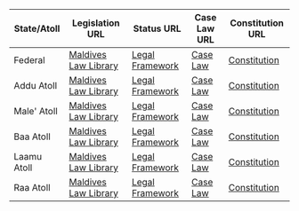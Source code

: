 | State/Atoll | Legislation URL | Status URL | Case Law URL | Constitution URL |
|-------------|-----------------|------------|--------------|------------------|
| Federal     | [Maldives Law Library](https://www.maldiveslawlibrary.gov.mv/en/category/legislation) | [Legal Framework](https://www.maldiveslawlibrary.gov.mv/en/category/legalframework) | [Case Law](https://www.maldiveslawlibrary.gov.mv/en/category/blawg/caselaw) | [Constitution](https://www.maldiveslawlibrary.gov.mv/category/constitution) |
| Addu Atoll | [Maldives Law Library](https://www.maldiveslawlibrary.gov.mv/en/category/legislation) | [Legal Framework](https://www.maldiveslawlibrary.gov.mv/en/category/legalframework) | [Case Law](https://www.maldiveslawlibrary.gov.mv/en/category/blawg/caselaw) | [Constitution](https://www.maldiveslawlibrary.gov.mv/category/constitution) |
| Male' Atoll | [Maldives Law Library](https://www.maldiveslawlibrary.gov.mv/en/category/legislation) | [Legal Framework](https://www.maldiveslawlibrary.gov.mv/en/category/legalframework) | [Case Law](https://www.maldiveslawlibrary.gov.mv/en/category/blawg/caselaw) | [Constitution](https://www.maldiveslawlibrary.gov.mv/category/constitution) |
| Baa Atoll | [Maldives Law Library](https://www.maldiveslawlibrary.gov.mv/en/category/legislation) | [Legal Framework](https://www.maldiveslawlibrary.gov.mv/en/category/legalframework) | [Case Law](https://www.maldiveslawlibrary.gov.mv/en/category/blawg/caselaw) | [Constitution](https://www.maldiveslawlibrary.gov.mv/category/constitution) |
| Laamu Atoll | [Maldives Law Library](https://www.maldiveslawlibrary.gov.mv/en/category/legislation) | [Legal Framework](https://www.maldiveslawlibrary.gov.mv/en/category/legalframework) | [Case Law](https://www.maldiveslawlibrary.gov.mv/en/category/blawg/caselaw) | [Constitution](https://www.maldiveslawlibrary.gov.mv/category/constitution) |
| Raa Atoll | [Maldives Law Library](https://www.maldiveslawlibrary.gov.mv/en/category/legislation) | [Legal Framework](https://www.maldiveslawlibrary.gov.mv/en/category/legalframework) | [Case Law](https://www.maldiveslawlibrary.gov.mv/en/category/blawg/caselaw) | [Constitution](https://www.maldiveslawlibrary.gov.mv/category/constitution) |